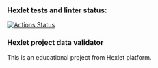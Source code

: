 ### Hexlet tests and linter status:
[![Actions Status](https://github.com/petrdobr/php-oop-project-60/workflows/hexlet-check/badge.svg)](https://github.com/petrdobr/php-oop-project-60/actions)

### Hexlet project data validator
This is an educational project from Hexlet platform. 
